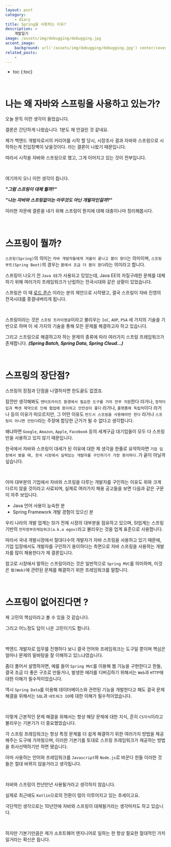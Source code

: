 ```yaml
---
layout: post
category:
    - diary
title: Spring을 사용하는 이유?
description: >
    개발일기
image: /assets/img/debugging/debugging.jpg
accent_image:
    background: url('/assets/img/debugging/debugging.jpg') center/cover
related_posts:
    -
---
```


* toc
{:toc}
  
<br />



# 나는 왜 자바와 스프링을 사용하고 있는가?

오늘 문득 이런 생각이 들었습니다.

결론은 간단하게 나왔습니다. 1분도 채 안걸린 것 같네요.

제가 백엔드 개발자로서의 커리어를 시작 할 당시, 시장조사 결과 자바와 스프링으로 시작하는게 진입장벽이 낮을것이다. 라는 결론이 나왔기 때문입니다.

따라서 시작을 자바와 스프링으로 했고, 그게 이어지고 있는 것이 전부입니다.

<br />

여기까지 오니 이런 생각이 듭니다.

***"그럼 스프링이 대체 뭘까?"***

***"나는 자바와 스프링없이는 아무것도 아닌 개발자인걸까?"***


이러한 자문에 결론을 내기 위해 스프링이 뭔지에 대해 대충이나마 정리해봅시다.

<br />

# 스프링이 뭘까?

`스프링(Spring)`의 의미는 `자바 개발자들에게 겨울이 끝나고 봄이 왔다`는 의미이며, `스프링 부트(Spring Boot)`의 경우는 `봄에서 조금 더 봄이 왔다`라는 의미라고 합니다.

스프링이 나오기 전 `Java EE`가 사용되고 있었는데, Java EE의 자질구레한 문제를 대체하기 위해 여러가지 프레임워크가 난립하는 전국시대와 같은 상황이 있었습니다.

스프링은 이 때 [로드 존슨](https://en.wikipedia.org/wiki/Rod_Johnson_(programmer)) 이라는 분의 제안으로 시작됐고, 결국 스프링이 자바 진영의 전국시대를 종결내버리게 됩니다.

<br />

스프링이라는 것은 `스프링 트라이앵글`이라고 불리우는 `IoC`, `AOP`, `PSA` 세 가지의 기술을 기반으로 하며 이 세 가지의 기술을 통해 모든 문제를 해결하고자 하고 있습니다.

그리고 스프링으로 해결하고자 하는 문제의 종류에 따라 여러가지 스프링 프레임워크가 존재합니다. ***(Spring Batch, Spring Data, Spring Cloud...)***

<br />

# 스프링의 장단점?

스프링의 장점과 단점을 나열하자면 한도끝도 없겠죠.

잠깐만 생각해봐도 `엔터프라이즈 환경에서 필요한 도구를 거의 전부 지원`한다 라거나, `정적타입과 빡센 제약으로 인해 협업에 용이하고 안전성이 좋다` 라거나, `플랫폼에 독립적`이다 라거나 등의 이유가 떠오르지만, 그 어떤 이유도 `반드시 스프링을 사용해야만 한다` 라거나 `스프링이 아니면 안된다`라는 주장에 합당한 근거가 될 수 없다고 생각합니다.

왜냐하면 `Google`, `Amazon`, `Apple`, `Facebook` 등의 세계구급 대기업들이 모두 다 스프링만을 사용하고 있지 않기 때문입니다.

한국에서 자바와 스프링이 대세가 된 이유에 대한 제 생각을 한줄로 요약하자면  `기업 입장에서 봤을 때, 한국 시장에서 실력있는 개발자를 구인하기가 가장 용이하다.`가 끝이 아닐까 싶습니다.

<br />

아마 대부분의 기업에서 자바와 스프링을 다루는 개발자를 구인하는 이유도 위와 크게 다르지 않을 것이라고 사료되며, 실제로 여러가지 채용 공고들을 보면 다음과 같은 구문이 자주 보입니다.

- Java 언어 사용이 능숙한 분
- Spring Framework 개발 경험이 있으신 분

우리 나라의 개발 업계는 SI가 전체 시장의 대부분을 점유하고 있으며, SI업계는 스프링 기반의 `전자정부프레임워크(a.k.a egov)`라고 불리우는 것을 업계 표준으로 사용합니다.

따라서 국내 개발시장에서 절대다수의 개발자가 자바 스프링을 사용하고 있기 때문에, 기업 입장에서도 개발자를 구인하기 용이하다는 측면으로 자바 스프링을 사용하는 개발자를 많이 채용한다가 제 결론입니다.

참고로 시장에서 말하는 스프링이라는 것은 일반적으로 `Spring MVC`를 의미하며, 이것은 `웹(Web)`에 관련된 문제를 해결하기 위한 프레임워크를 말합니다.

<br />

# 스프링이 없어진다면 ?

제 고민의 핵심이라고 볼 수 있을 것 같습니다.

그리고 어느정도 답이 나온 고민이기도 합니다.

<br />

백엔드 개발자로 업무를 진행하다 보니 결국 언어와 프레임워크는 도구일 뿐이며 핵심은 얼마나 문제의 밑바탕을 잘 이해하고 있느냐였습니다.

좀더 풀어서 설명하자면, 예를 들어 `Spring MVC`를 이용해 웹 기능을 구현한다고 한들, 결국 조금 더 좋은 구조로 만들거나, 발생한 에러를 디버깅하기 위해서는 `Web`과 `HTTP`에 대한 이해가 필수적이었습니다.

역시 `Spring Data`를 이용해 데이터베이스와 관련된 기능을 개발한다고 해도 결국 문제 해결을 위해서는 `SQL`과 `네트워크 IO`에 대한 이해가 필수적이었습니다.

<br />

이렇게 근본적인 문제 해결을 위해서는 항상 해당 문제에 대한 지식, 흔히 `CS지식`이라고 불리우는 기본기가 더 중요했었습니다.

각 스프링 프레임워크는 항상 특정 문제를 더 쉽게 해결하기 위한 여러가지 방법을 제공해주는 도구에 가까웠으며, 이러한 기본기를 토대로 스프링 프레임워크가 제공하는 방법을 취사선택하기만 하면 됐습니다.

아마 사용하는 언어와 프레임워크를 `Javascript`와 `Node.js`로 바꾼다 한들 이러한 것들은 절대 바뀌지 않을거라고 생각됩니다.

<br />

자바와 스프링이 천년만년 사용될거라고 생각하지 않습니다. 

실제로 최근에도 `Kotlin`으로의 전환이 많이 이루어지고 있는 추세이고요.

극단적인 생각으로는 10년안에 자바와 스프링이 대체될거라는 생각마저도 하고 있습니다.

<br />

하지만 기본기만큼은 제가 소프트웨어 엔지니어로 일하는 한 항상 필요한 절대적인 가치일거라는 확신은 듭니다.

<br />
